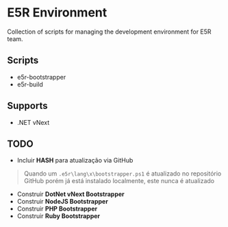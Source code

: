 E5R Environment
===============

Collection of scripts for managing the development environment for E5R team.

## Scripts

* e5r-bootstrapper
* e5r-build

## Supports

* .NET vNext

## TODO

* Incluir __HASH__ para atualização via GitHub
> Quando um `.e5r\lang\x\bootstrapper.ps1` é atualizado no repositório GitHub
  porém já está instalado localmente, este nunca é atualizado
* Construir __DotNet vNext Bootstrapper__
* Construir __NodeJS Bootstrapper__
* Construir __PHP Bootstrapper__
* Construir __Ruby Bootstrapper__

